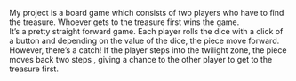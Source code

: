 My project is a board game which consists of two players who have to find the treasure. Whoever gets to the treasure first wins the game.  
It’s a pretty straight forward game. Each player rolls the dice with a click of a button and depending on the value of the dice, the piece move forward. However, there’s a catch! If the player steps into the twilight zone, the piece moves back two steps , giving a chance to the other player to get to the treasure first.

